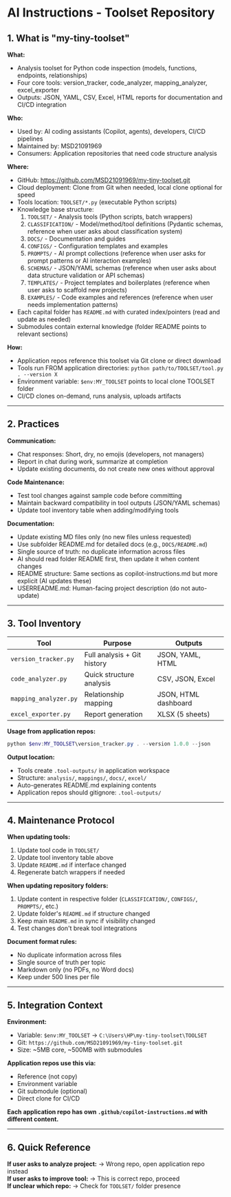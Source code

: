 # AI Instructions - Toolset Repository

## 1. What is "my-tiny-toolset"

**What:**
- Analysis toolset for Python code inspection (models, functions, endpoints, relationships)
- Four core tools: version_tracker, code_analyzer, mapping_analyzer, excel_exporter
- Outputs: JSON, YAML, CSV, Excel, HTML reports for documentation and CI/CD integration

**Who:**
- Used by: AI coding assistants (Copilot, agents), developers, CI/CD pipelines
- Maintained by: MSD21091969
- Consumers: Application repositories that need code structure analysis

**Where:**
- GitHub: https://github.com/MSD21091969/my-tiny-toolset.git
- Cloud deployment: Clone from Git when needed, local clone optional for speed
- Tools location: `TOOLSET/*.py` (executable Python scripts)
- Knowledge base structure:
  1. `TOOLSET/` - Analysis tools (Python scripts, batch wrappers)
  2. `CLASSIFICATION/` - Model/method/tool definitions (Pydantic schemas, reference when user asks about classification system)
  3. `DOCS/` - Documentation and guides
  4. `CONFIGS/` - Configuration templates and examples
  5. `PROMPTS/` - AI prompt collections (reference when user asks for prompt patterns or AI interaction examples)
  6. `SCHEMAS/` - JSON/YAML schemas (reference when user asks about data structure validation or API schemas)
  7. `TEMPLATES/` - Project templates and boilerplates (reference when user asks to scaffold new projects)
  8. `EXAMPLES/` - Code examples and references (reference when user needs implementation patterns)
- Each capital folder has `README.md` with curated index/pointers (read and update as needed)
- Submodules contain external knowledge (folder README points to relevant sections)

**How:**
- Application repos reference this toolset via Git clone or direct download
- Tools run FROM application directories: `python path/to/TOOLSET/tool.py . --version X`
- Environment variable: `$env:MY_TOOLSET` points to local clone TOOLSET folder
- CI/CD clones on-demand, runs analysis, uploads artifacts

---

## 2. Practices

**Communication:**
- Chat responses: Short, dry, no emojis (developers, not managers)
- Report in chat during work, summarize at completion
- Update existing documents, do not create new ones without approval

**Code Maintenance:**
- Test tool changes against sample code before committing
- Maintain backward compatibility in tool outputs (JSON/YAML schemas)
- Update tool inventory table when adding/modifying tools

**Documentation:**
- Update existing MD files only (no new files unless requested)
- Use subfolder README.md for detailed docs (e.g., `DOCS/README.md`)
- Single source of truth: no duplicate information across files
- AI should read folder README first, then update it when content changes
- README structure: Same sections as copilot-instructions.md but more explicit (AI updates these)
- USERREADME.md: Human-facing project description (do not auto-update)

---

## 3. Tool Inventory

| Tool | Purpose | Outputs |
|------|---------|---------|
| `version_tracker.py` | Full analysis + Git history | JSON, YAML, HTML |
| `code_analyzer.py` | Quick structure analysis | CSV, JSON, Excel |
| `mapping_analyzer.py` | Relationship mapping | JSON, HTML dashboard |
| `excel_exporter.py` | Report generation | XLSX (5 sheets) |

**Usage from application repos:**
```powershell
python $env:MY_TOOLSET\version_tracker.py . --version 1.0.0 --json
```

**Output location:**
- Tools create `.tool-outputs/` in application workspace
- Structure: `analysis/`, `mappings/`, `docs/`, `excel/`
- Auto-generates README.md explaining contents
- Application repos should gitignore: `.tool-outputs/`

---

## 4. Maintenance Protocol

**When updating tools:**
1. Update tool code in `TOOLSET/`
2. Update tool inventory table above
3. Update `README.md` if interface changed
4. Regenerate batch wrappers if needed

**When updating repository folders:**
1. Update content in respective folder (`CLASSIFICATION/`, `CONFIGS/`, `PROMPTS/`, etc.)
2. Update folder's `README.md` if structure changed
3. Keep main `README.md` in sync if visibility changed
4. Test changes don't break tool integrations

**Document format rules:**
- No duplicate information across files
- Single source of truth per topic
- Markdown only (no PDFs, no Word docs)
- Keep under 500 lines per file

---

## 5. Integration Context

**Environment:**
- Variable: `$env:MY_TOOLSET` → `C:\Users\HP\my-tiny-toolset\TOOLSET`
- Git: `https://github.com/MSD21091969/my-tiny-toolset.git`
- Size: ~5MB core, ~500MB with submodules

**Application repos use this via:**
- Reference (not copy)
- Environment variable
- Git submodule (optional)
- Direct clone for CI/CD

**Each application repo has own `.github/copilot-instructions.md` with different content.**

---

## 6. Quick Reference

**If user asks to analyze project:** → Wrong repo, open application repo instead  
**If user asks to improve tool:** → This is correct repo, proceed  
**If unclear which repo:** → Check for `TOOLSET/` folder presence

